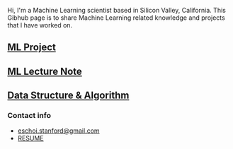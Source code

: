 Hi, I'm a Machine Learning scientist based in Silicon Valley, California. 
This Gibhub page is to share Machine Learning related knowledge and projects that I have worked on.

## [ML Project](project/README.md)

## [ML Lecture Note](lecture_slide/README.md)

## [Data Structure & Algorithm](dsa/README.md)

### Contact info
- eschoi.stanford@gmail.com
- [RESUME]()
